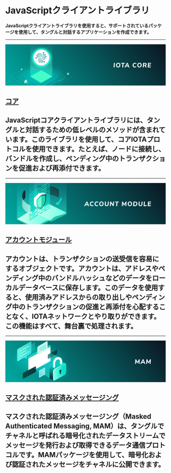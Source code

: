 # JavaScriptクライアントライブラリ
<!-- # JavaScript client library -->

**JavaScriptクライアントライブラリを使用すると、サポートされているパッケージを使用して、タングルと対話するアプリケーションを作成できます。**
<!-- **The JavaScript client library allows you to use any of the supported packages to write applications that interact with the Tangle.** -->

-------------------------
![Core](../images/core.png)
## [コア](../core/introduction/overview.md)
JavaScriptコアクライアントライブラリには、タングルと対話するための低レベルのメソッドが含まれています。このライブラリを使用して、コアIOTAプロトコルを使用できます。たとえば、ノードに接続し、バンドルを作成し、ペンディング中のトランザクションを促進および再添付できます。
-------------------------

-------------------------
![Account module](../images/account-module.png)
## [アカウントモジュール](../account-module/introduction/overview.md)
アカウントは、トランザクションの送受信を容易にするオブジェクトです。アカウントは、アドレスやペンディング中のバンドルハッシュなどのデータをローカルデータベースに保存します。このデータを使用すると、使用済みアドレスからの取り出しやペンディング中のトランザクションの促進と再添付を心配することなく、IOTAネットワークとやり取りができます。この機能はすべて、舞台裏で処理されます。
-------------------------

-------------------------
![Masked Authenticated Messaging](../images/mam.png)
## [マスクされた認証済みメッセージング](../mam/introduction/overview.md)
マスクされた認証済みメッセージング（Masked Authenticated Messaging, MAM）は、タングルでチャネルと呼ばれる暗号化されたデータストリームでメッセージを発行および取得できるデータ通信プロトコルです。MAMパッケージを使用して、暗号化および認証されたメッセージをチャネルに公開できます。
-------------------------
